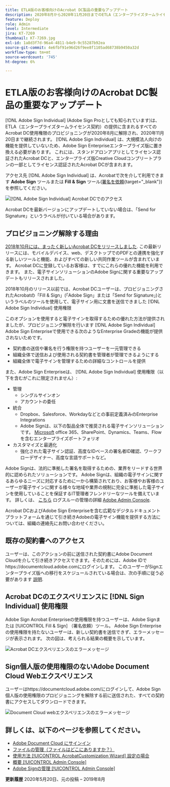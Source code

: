 ```yaml
---
title: ETLA版のお客様向けのAcrobat DC製品の重要なアップデート
description: 2020年8月から2020年11月20日までのETLA（エンタープライズタームライセンス契約）オファーに含まれる、Acrobat DCの使用権限の重要な変更点について説明します
feature: Deploy
role: Admin
level: Intermediate
jira: KT-7269
thumbnail: KT-7269.jpg
exl-id: 1a8d3f7d-96a4-4811-b4e9-9c55287b92ea
source-git-commit: 4e6fbf91e96d26f9ee8f1105ad68738b9450a32d
workflow-type: tm+mt
source-wordcount: '745'
ht-degree: 6%

---
```


# ETLA版のお客様向けのAcrobat DC製品の重要なアップデート

[!DNL Adobe Sign Individual] (Adobe Sign Proとしても知られています)は、ETLA（エンタープライズタームライセンス契約）の提供に含まれるすべてのAcrobat DC使用権限のプロビジョニングが2020年8月に解除され、2020年11月20日まで継続されます。 [!DNL Adobe Sign Individual] は、大規模法人向けの機能を提供していないため、Adobe Sign Enterpriseエンタープライズ版に置き換える必要があります。 これには、スタンドアロンアプリとしてライセンス認証されたAcrobat DCと、エンタープライズ版Creative Cloudコンプリートプランの一部としてライセンス認証されたAcrobat DCが含まれます。

アクセス先 [!DNL Adobe Sign Individual] は、Acrobatで次を介して利用できます **Adobe Sign** ツールまたは **Fill &amp; Sign** ツール([署名を依頼](https://www.adobe.com/jp/acrobat/online/request-signature.html){target="_blank"})を参照してください。

![[!DNL Adobe Sign Individual] Acrobat DCでのアクセス](../assets/Deploy_SignEntitle1.png)

Acrobat DCを最新バージョンにアップデートしていない場合は、「Send for Signature」というラベルが付いている場合があります。

## プロビジョニング解除する理由

[2018年10月には、まったく新しいAcrobat DCをリリースしました](https://news.adobe.com/news/news-details/2018/Adobe-Redefines-What-Is-Possible-With-PDF-With-All-New-Acrobat-DC). この最新リリースには、モバイルデバイス、web、デスクトップでのPDFとの連携を強化する新しいツールと機能、およびすべての新しい共同作業ツールが含まれています。 Acrobat DCに登録しているお客様は、すでにこれらの優れた機能を利用できます。 また、電子サインソリューションのAdobe Signに関する重要なアップデートもリリースされました。

2018年10月のリリース以前では、Acrobat DCユーザーは、プロビジョニングされたAcrobatの「Fill &amp; Sign」(「Adobe Sign」または「Send for Signature」)というラベルのツールを使用して、電子サイン用に文書を送信できました [!DNL Adobe Sign Individual] 使用権限

このオプションを使用すると電子サインを取得するための優れた方法が提供されましたが、プロビジョニング解除を行います [!DNL Adobe Sign Individual] Adobe Sign Enterpriseで使用できる次のようなEnterprise Gradeの機能が提供されないためです。

* 契約書の送信や署名を行う権限を持つユーザーを一元管理できる
* 組織全体で送信および使用される契約書を管理者が管理できるようにする
* 組織全体で電子サインを管理するための詳細なコントロールを提供

また、Adobe Sign Enterpriseは、 [!DNL Adobe Sign Individual] 使用権限（以下を含むがこれに限定されません）:

* 管理
   * シングルサインオン
   * アカウントの委任
* 統合
   * Dropbox、Salesforce、Workdayなどとの事前定義済みのEnterprise Integrations
   * Adobe Signは、以下の製品全体で推奨される電子サインソリューションです。 [Microsoft](https://acrobat.adobe.com/us/en/business/integrations/microsoft.html) office 365、SharePoint、Dynamics、Teams、Flowを含むエンタープライズポートフォリオ
* カスタマイズと最適化
   * 強化された電子サイン認証、高度なIDベースの署名者ID確認、ワークフローデザイナー、高度な言語サポートなど。

Adobe Signは、法的に準拠した署名を取得するための、業界をリードする世界的に認められたソリューションです。 Adobe Signは、組織の電子サインに関するあらゆるニーズに対応するために一から構築されており、お客様やお客様のユーザーが電子サインに関する様々な地域や業界の規制に完全に準拠した電子サインを使用していることを保証するIT管理者フレンドリーなツールを備えています。 詳しくは、 [こちら](https://helpx.adobe.com/enterprise/using/adobe-sign-for-enterprise.html) ログスルーの管理の詳細 [Adobe Admin Console](https://helpx.adobe.com/jp/enterprise/using/admin-console.html).

Acrobat DCおよびAdobe Sign Enterpriseを含む広範なデジタルドキュメントプラットフォームを通じて引き続きAdobeの電子サイン機能を提供する方法については、組織の連絡先にお問い合わせください。

## 既存の契約書へのアクセス

ユーザーは、このアクションの前に送信された契約書にAdobe Document Cloudを介して引き続きアクセスできます。そのためには、Adobe IDでhttps://documentcloud.adobe.comにログインします。 このユーザーがSignエンタープライズ版への移行をスケジュールされている場合は、次の手順に従う必要があります [説明](https://helpx.adobe.com/jp/sign/kb/how-to-download-signed-documents---adobe-sign.html).

## Acrobat DCのエクスペリエンスに [!DNL Sign Individual] 使用権限

Adobe Sign Acrobat Enterpriseの使用権限を持つユーザーは、Adobe Signまたは [!UICONTROL Fill &amp; Sign] （署名依頼）ツール。
Adobe Sign Enterpriseの使用権限を持たないユーザーは、新しい契約書を送信できず、エラーメッセージが表示されます。 次の図は、考えられる結果の概要を示しています。

![Acrobat DCエクスペリエンスのエラーメッセージ](../assets/Deploy_SignEntitle2.png)

## Sign個人版の使用権限のないAdobe Document Cloud Webエクスペリエンス

ユーザーはhttps://documentcloud.adobe.com/にログインして、Adobe Sign個人版の使用権限のプロビジョニングを解除する前に送信された、すべての契約書にアクセスしてダウンロードできます。

![Document Cloud webエクスペリエンスのエラーメッセージ](../assets/Deploy_SignEntitle3.png)

## 詳しくは、以下のページを参照してください。

* [Adobe Document Cloud にサインイン](https://helpx.adobe.com/document-cloud/help/sign-in.html)
* [ファイルの管理（ファイルはどこにありますか？）](https://helpx.adobe.com/document-cloud/help/manage-files.html)
* [使用方法 [!UICONTROL AcrobatCustomization Wizard] 設定の場合](https://www.adobe.com/jp/devnet-docs/acrobatetk/tools/Wizard/WizardDC/index.html)
* [概要 [!UICONTROL Admin Console]](https://helpx.adobe.com/jp/enterprise/using/admin-console.html)
* [Adobe Signの管理 [!UICONTROL Admin Console]](https://helpx.adobe.com/enterprise/using/adobe-sign-for-enterprise.html)

**更新履歴** 2020年5月20日、元の投稿 – 2019年8月
